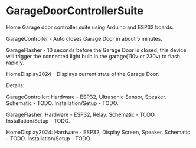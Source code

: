# GarageDoorControllerSuite
Home Garage door controller suite using Arduino and ESP32 boards.

GarageController - Auto closes Garage Door in about 5 minutes.

GarageFlasher - 10 seconds before the Garage Door is closed, this device will trigger the connected light bulb in the garage(110v or 230v) to flash rapidly.

HomeDisplay2024 - Displays current state of the Garage Door.

Details:

GarageController:
  Hardware - ESP32, Ultrasonic Sensor, Speaker.
  Schematic - TODO.
  Installation/Setup - TODO.
  
GarageFlasher:
  Hardware - ESP32, Relay.
  Schematic - TODO.
  Installation/Setup - TODO.

HomeDisplay2024:
  Hardware - ESP32, Display Screen, Speaker.
  Schematic - TODO.
  Installation/Setup - TODO.

